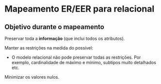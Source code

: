 # Mapeamento ER/EER para relacional

## Objetivo durante o mapeamento

Preservar toda a **informação** (que inclui todos os atributos).

Manter as restrições na medida do possível:
* O modelo relacional não pode preservar todas as restrições. Por exemplo, cardinalidade de máximo e mínimo, subtipos muito detalhados etc.

Minimizar os valores nulos.
